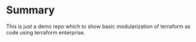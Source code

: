 # Summary
This is just a demo repo which to show basic modularization of terraform as code using terraform enterprise.
